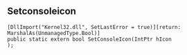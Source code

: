 ## Setconsoleicon

```
[DllImport("Kernel32.dll", SetLastError = true)][return: MarshalAs(UnmanagedType.Bool)]
public static extern bool SetConsoleIcon(IntPtr hIcon
);
```

